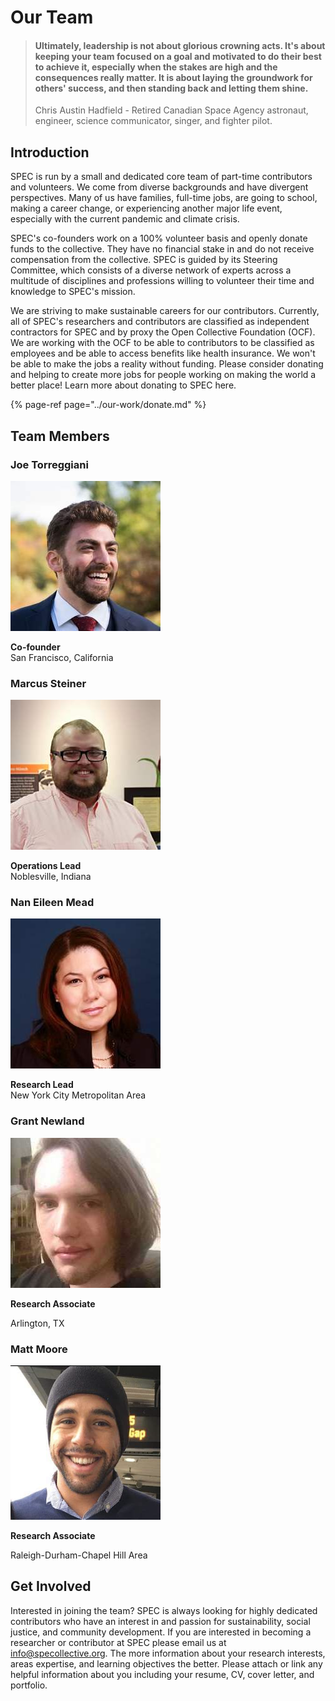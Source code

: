 # Our Team

> #### Ultimately, leadership is not about glorious crowning acts. It's about keeping your team focused on a goal and motivated to do their best to achieve it, especially when the stakes are high and the consequences really matter. It is about laying the groundwork for others' success, and then standing back and letting them shine.
>
> Chris Austin Hadfield - Retired Canadian Space Agency astronaut, engineer, science communicator, singer, and fighter pilot.

## Introduction

SPEC is run by a small and dedicated core team of part-time contributors and volunteers. We come from diverse backgrounds and have divergent perspectives. Many of us have families, full-time jobs, are going to school, making a career change, or experiencing another major life event, especially with the current pandemic and climate crisis.

SPEC's co-founders work on a 100% volunteer basis and openly donate funds to the collective. They have no financial stake in and do not receive compensation from the collective. SPEC is guided by its Steering Committee, which consists of a diverse network of experts across a multitude of disciplines and professions willing to volunteer their time and knowledge to SPEC's mission.

We are striving to make sustainable careers for our contributors. Currently, all of SPEC's researchers and contributors are classified as independent contractors for SPEC and by proxy the Open Collective Foundation \(OCF\). We are working with the OCF to be able to contributors to be classified as employees and be able to access benefits like health insurance. We won't be able to make the jobs a reality without funding. Please consider donating and helping to create more jobs for people working on making the world a better place! Learn more about donating to SPEC here.

{% page-ref page="../our-work/donate.md" %}

## Team Members

### Joe Torreggiani

![](../.gitbook/assets/image%20%283%29.png)

**Co-founder**  
San Francisco, California

### Marcus Steiner

![](../.gitbook/assets/image%20%285%29.png)

**Operations Lead**  
Noblesville, Indiana

### Nan Eileen Mead

![](../.gitbook/assets/image%20%286%29.png)

**Research Lead**  
New York City Metropolitan Area

### Grant Newland

![](../.gitbook/assets/12801336_542142815954249_6215724611391571345_n%20%281%29.jpg)

**Research Associate**

Arlington, TX

### Matt Moore

![](../.gitbook/assets/matt-moore.png)

**Research Associate**

Raleigh-Durham-Chapel Hill Area

## Get Involved

Interested in joining the team? SPEC is always looking for highly dedicated contributors who have an interest in and passion for sustainability, social justice, and community development. If you are interested in becoming a researcher or contributor at SPEC please email us at [info@specollective.org](mailto:info@specollective.org). The more information about your research interests, areas expertise, and learning objectives the better. Please attach or link any helpful information about you including your resume, CV, cover letter, and portfolio.

